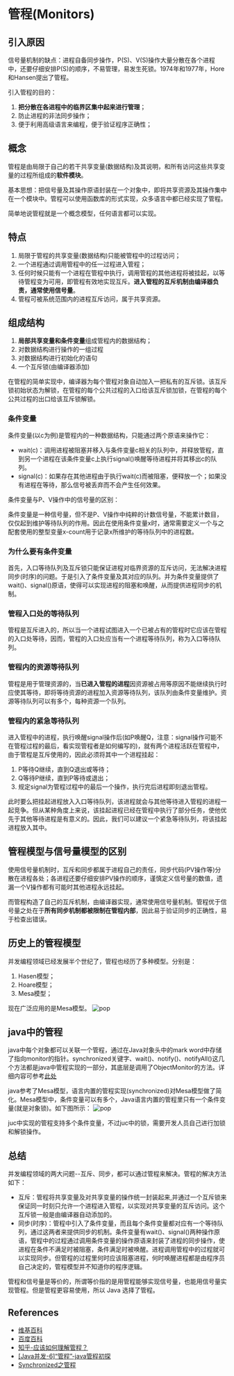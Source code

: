 # 管程(Monitors)

<!--more-->


## 引入原因

信号量机制的缺点：进程自备同步操作，P(S)、V(S)操作大量分散在各个进程中，还要仔细安排P(S)的顺序，不易管理，易发生死锁。1974年和1977年，Hore和Hansen提出了管程。

引入管程的目的：
1. **把分散在各进程中的临界区集中起来进行管理**；
1. 防止进程的非法同步操作；
1. 便于利用高级语言来编程，便于验证程序正确性；

## 概念

管程是由局限于自己的若干共享变量(数据结构)及其说明，和所有访问这些共享变量的过程所组成的**软件模块**。

基本思想：把信号量及其操作原语封装在一个对象中，即将共享资源及其操作集中在一个模块中。管程可以使用函数库的形式实现，众多语言中都已经实现了管程。

简单地说管程就是一个概念模型，任何语言都可以实现。

## 特点

1. 局限于管程的共享变量(数据结构)只能被管程中的过程访问；
1. 一个进程通过调用管程中的任一过程进入管程；
1. 任何时候只能有一个进程在管程中执行，调用管程的其他进程将被挂起，以等待管程变为可用，即管程有效地实现互斥。**进入管程的互斥机制由编译器负责，通常使用信号量**。
1. 管程可被系统范围内的进程互斥访问，属于共享资源。

## 组成结构

1. **局部共享变量和条件变量**组成管程内的数据结构；
1. 对数据结构进行操作的一组过程
1. 对数据结构进行初始化的语句
1. 一个互斥锁(由编译器添加)

在管程的简单实现中，编译器为每个管程对象自动加入一把私有的互斥锁。该互斥锁初始状态为解锁，在管程的每个公共过程的入口给该互斥锁加锁，在管程的每个公共过程的出口给该互斥锁解锁。

### 条件变量

条件变量(以c为例)是管程内的一种数据结构，只能通过两个原语来操作它：

* wait(c)：调用进程被阻塞并移入与条件变量c相关的队列中，并释放管程，直到另一个进程在该条件变量c上执行signal()唤醒等待进程并将其移出c的队列。
* signal(c)：如果存在其他进程由于执行wait(c)而被阻塞，便释放一个；如果没有进程在等待，那么信号被丢弃而不会产生任何效果。

条件变量与P、V操作中的信号量的区别：

条件变量是一种信号量，但不是P、V操作中纯粹的计数信号量，不能累计数目，仅仅起到维护等待队列的作用。因此在使用条件变量x时，通常需要定义一个与之配套使用的整型变量x-count用于记录x所维护的等待队列中的进程数。

### 为什么要有条件变量

首先，入口等待队列及互斥锁只能保证进程对临界资源的互斥访问，无法解决进程同步(时序)的问题。于是引入了条件变量及其对应的队列。并为条件变量提供了wait()、signal()原语，使得可以实现进程的阻塞和唤醒，从而提供进程同步的机制。

### 管程入口处的等待队列

管程是互斥进入的，所以当一个进程试图进入一个已被占有的管程时它应该在管程的入口处等待，因而，管程的入口处应当有一个进程等待队列，称为入口等待队列。

### 管程内的资源等待队列

管程是用于管理资源的，当**已进入管程的进程**因资源被占用等原因不能继续执行时应使其等待，即将等待资源的进程加入资源等待队列，该队列由条件变量维护。资源等待队列可以有多个，每种资源一个队列。

### 管程内的紧急等待队列

进入管程中的进程，执行唤醒signal操作后(如P唤醒Q，注意：signal操作可能不在管程过程的最后，看实现管程者是如何编写的)，就有两个进程活跃在管程中，由于管程是互斥使用的，因此必须将其中一个进程挂起：

1. P等待Q继续，直到Q退出或等待；
1. Q等待P继续，直到P等待或退出；
1. 规定signal为管程过程中的最后一个操作，执行完后进程即刻退出管程。

此时要么把挂起进程放入入口等待队列，该进程就会与其他等待进入管程的进程一起竞争。但从某种角度上来说，该挂起进程已经在管程中执行了部分任务，使他优先于其他等待进程是有意义的。因此，我们可以建议一个紧急等待队列，将该挂起进程放入其中。

## 管程模型与信号量模型的区别

使用信号量机制时，互斥和同步都属于进程自己的责任，同步代码(PV操作等)分散在进程各处；各进程还要仔细安排PV操作的顺序，谨慎定义信号量的数值，遗漏一个V操作都有可能时其他进程永远挂起。

而管程构造了自己的互斥机制，由编译器实现，通常使用信号量机制。管程优于信号量之处在于**所有同步机制都被限制在管程内部**，因此易于验证同步的正确性，易于检查出错误。

## 历史上的管程模型

并发编程领域已经发展半个世纪了，管程也经历了多种模型。分别是：
1. Hasen模型；
1. Hoare模型；
1. Mesa模型；

现在广泛应用的是Mesa模型。
![pop](/images/202004/2020年4月3日22点43分1.png "image")

## java中的管程

java中每个对象都可以关联一个管程，通过在Java对象头中的mark word中存储了指向monitor的指针。synchronized关键字、wait()、notify()、notifyAll()这几个方法都是java中管程实现的一部分，其底层是调用了ObjectMonitor的方法。详细内容可参考[此处](https://www.jianshu.com/p/32e1361817f0)

java参考了Mesa模型，语言内置的管程实现(synchronized)对Mesa模型做了简化。Mesa模型中，条件变量可以有多个，Java语言内置的管程里只有一个条件变量(就是对象锁)。如下图所示：
![pop](/images/202004/2020年4月3日23点02分1.png "image")

juc中实现的管程支持多个条件变量，不过juc中的锁，需要开发人员自己进行加锁和解锁操作。

## 总结

并发编程领域的两大问题--互斥、同步，都可以通过管程来解决。管程的解决方法如下：

* 互斥：管程将共享变量及对共享变量的操作统一封装起来,并通过一个互斥锁来保证同一时刻只允许一个进程进入管程，以实现对共享变量的互斥访问。这个互斥锁一般是由编译器自动添加的。
* 同步(时序)：管程中引入了条件变量，而且每个条件变量都对应有一个等待队列，通过这两者来提供同步的机制。条件变量有wait()、signal()两种操作原语，管程中的过程通过调用条件变量的操作原语来封装了进程的同步操作，使进程在条件不满足时被阻塞，条件满足时被唤醒。进程调用管程中的过程就可以实现同步。但管程的过程里何时应该阻塞进程，何时唤醒进程都是由程序员自己决定的，管程模型并不知道你的程序逻辑。

管程和信号量是等价的，所谓等价指的是用管程能够实现信号量，也能用信号量实现管程。但是管程更容易使用，所以 Java 选择了管程。

## References

* [维基百科](https://zh.wikipedia.org/wiki/%E7%9B%A3%E8%A6%96%E5%99%A8_%28%E7%A8%8B%E5%BA%8F%E5%90%8C%E6%AD%A5%E5%8C%96%29)
* [百度百科](https://baike.baidu.com/item/%E7%AE%A1%E7%A8%8B)
* [知乎-应该如何理解管程？](https://www.zhihu.com/question/30641734)
* [\[Java并发-6\]“管程”-java管程初探](https://segmentfault.com/a/1190000019008296)
* [Synchronized之管程](https://www.jianshu.com/p/32e1361817f0)
